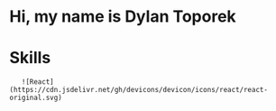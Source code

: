 # Hi, my name is Dylan Toporek

# Skills
<!-- ![alt text](http://url/to/img.png) -->

       ![React](https://cdn.jsdelivr.net/gh/devicons/devicon/icons/react/react-original.svg)
        

